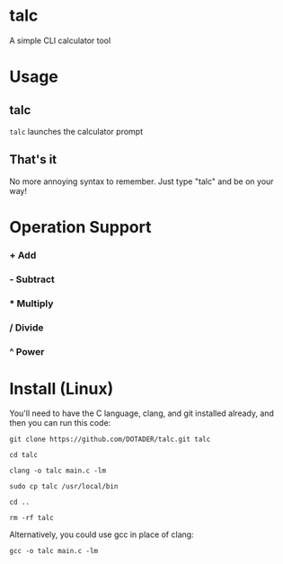 # talc
A simple CLI calculator tool

# Usage
## talc
`talc` launches the calculator prompt
## That's it
No more annoying syntax to remember. Just type "talc" and be on your way!

# Operation Support
### + Add
### - Subtract
### * Multiply
### / Divide
### ^ Power

# Install (Linux)
You'll need to have the C language, clang, and git installed already, and then you can run this code:
```
git clone https://github.com/DOTADER/talc.git talc

cd talc

clang -o talc main.c -lm

sudo cp talc /usr/local/bin

cd ..

rm -rf talc
```

Alternatively, you could use gcc in place of clang:
```
gcc -o talc main.c -lm
```
